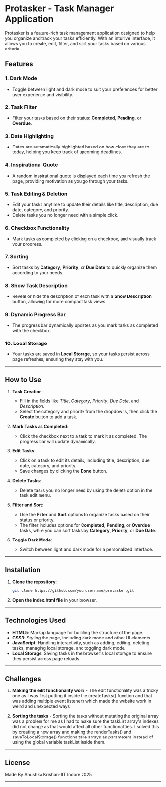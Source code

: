 # Protasker - Task Manager Application

Protasker is a feature-rich task management application designed to help you organize and track your tasks efficiently. With an intuitive interface, it allows you to create, edit, filter, and sort your tasks based on various criteria. 

## Features

### 1. **Dark Mode**
   - Toggle between light and dark mode to suit your preferences for better user experience and visibility.

### 2. **Task Filter**
   - Filter your tasks based on their status: **Completed**, **Pending**, or **Overdue**.

### 3. **Date Highlighting**
   - Dates are automatically highlighted based on how close they are to today, helping you keep track of upcoming deadlines.

### 4. **Inspirational Quote**
   - A random inspirational quote is displayed each time you refresh the page, providing motivation as you go through your tasks.

### 5. **Task Editing & Deletion**
   - Edit your tasks anytime to update their details like title, description, due date, category, and priority.
   - Delete tasks you no longer need with a simple click.

### 6. **Checkbox Functionality**
   - Mark tasks as completed by clicking on a checkbox, and visually track your progress.

### 7. **Sorting**
   - Sort tasks by **Category**, **Priority**, or **Due Date** to quickly organize them according to your needs.

### 8. **Show Task Description**
   - Reveal or hide the description of each task with a **Show Description** button, allowing for more compact task views.

### 9. **Dynamic Progress Bar**
   - The progress bar dynamically updates as you mark tasks as completed with the checkbox.

### 10. **Local Storage**
   - Your tasks are saved in **Local Storage**, so your tasks persist across page refreshes, ensuring they stay with you.

---

## How to Use

1. **Task Creation**: 
   - Fill in the fields like *Title*, *Category*, *Priority*, *Due Date*, and *Description*.
   - Select the category and priority from the dropdowns, then click the **Create** button to add a task.

2. **Mark Tasks as Completed**:
   - Click the checkbox next to a task to mark it as completed. The progress bar will update dynamically.

3. **Edit Tasks**:
   - Click on a task to edit its details, including title, description, due date, category, and priority.
   - Save changes by clicking the **Done** button.

4. **Delete Tasks**:
   - Delete tasks you no longer need by using the delete option in the task edit menu.

5. **Filter and Sort**:
   - Use the **Filter** and **Sort** options to organize tasks based on their status or priority.
   - The filter includes options for **Completed**, **Pending**, or **Overdue** tasks, while you can sort tasks by **Category**, **Priority**, or **Due Date**.

6. **Toggle Dark Mode**:
   - Switch between light and dark mode for a personalized interface.

---

## Installation

1. **Clone the repository**:
   ```bash
   git clone https://github.com/yourusername/protasker.git
   ```

2. **Open the index.html file** in your browser.

---

## Technologies Used

- **HTML5**: Markup language for building the structure of the page.
- **CSS3**: Styling the page, including dark mode and other UI elements.
- **JavaScript**: Handling interactivity, such as adding, editing, deleting tasks, managing local storage, and toggling dark mode.
- **Local Storage**: Saving tasks in the browser's local storage to ensure they persist across page reloads.

---

## Challenges

1. **Making the edit functionality work** - The edit functionality was a tricky one as I was first putting it inside the createTasks() function and that was adding multiple event listeners which made the website work in weird and unexpected ways

2. **Sorting the tasks** - Sorting the tasks without mutating the original array was a problem for me as I had to make sure the taskList array's indexes did not change as that would affect all other functionalities. I solved this by creating a new array and making the renderTasks() and saveToLocalStorage() functions take arrays as parameters instead of using the global variable taskList inside them.

---

## License

Made By Anushka Krishan-IIT Indore 2025

---
